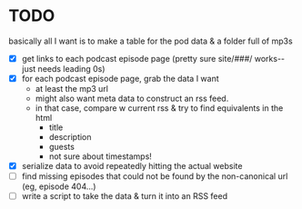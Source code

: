 # TODO
basically all I want is to make a table for the pod data & a folder full of mp3s

- [x] get links to each podcast episode page (pretty sure site/###/ works--just needs leading 0s)
- [x] for each podcast episode page, grab the data I want
    - at least the mp3 url
    - might also want meta data to construct an rss feed.
    - in that case, compare w current rss & try to find equivalents in the html
      - title
      - description
      - guests
      - not sure about timestamps!
- [x] serialize data to avoid repeatedly hitting the actual website
- [ ] find missing episodes that could not be found by the non-canonical url (eg, episode 404...)
- [ ] write a script to take the data & turn it into an RSS feed
